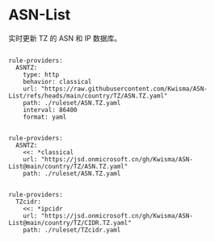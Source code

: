 
# ASN-List

实时更新 TZ 的 ASN 和 IP 数据库。

<pre><code class="language-javascript">
rule-providers:
  ASNTZ:
    type: http
    behavior: classical
    url: "https://raw.githubusercontent.com/Kwisma/ASN-List/refs/heads/main/country/TZ/ASN.TZ.yaml"
    path: ./ruleset/ASN.TZ.yaml
    interval: 86400
    format: yaml
</code></pre>

<pre><code class="language-javascript">
rule-providers:
  ASNTZ:
    <<: *classical
    url: "https://jsd.onmicrosoft.cn/gh/Kwisma/ASN-List@main/country/TZ/ASN.TZ.yaml"
    path: ./ruleset/ASN.TZ.yaml
</code></pre>

<pre><code class="language-javascript">
rule-providers:
  TZcidr:
    <<: *ipcidr
    url: "https://jsd.onmicrosoft.cn/gh/Kwisma/ASN-List@main/country/TZ/CIDR.TZ.yaml"
    path: ./ruleset/TZcidr.yaml
</code></pre>